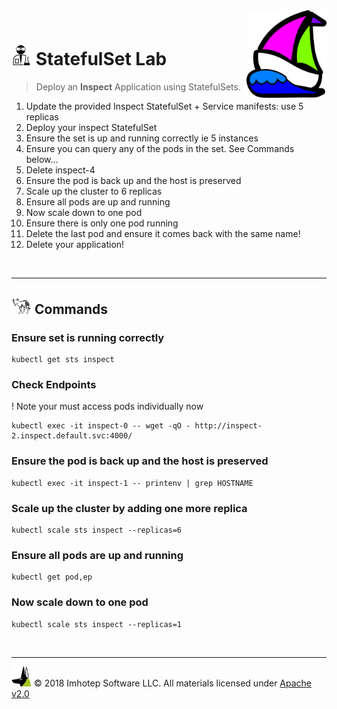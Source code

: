 <img src="../assets/k8sland.png" align="right" width="128" height="auto"/>

<br/>

# <img src="../assets/lab.png" width="32" height="auto"/> StatefulSet Lab

> Deploy an **Inspect** Application using StatefulSets.

1. Update the provided Inspect StatefulSet + Service manifests: use 5 replicas
1. Deploy your inspect StatefulSet
1. Ensure the set is up and running correctly ie 5 instances
1. Ensure you can query any of the pods in the set. See Commands below...
2. Delete inspect-4
3. Ensure the pod is back up and the host is preserved
4. Scale up the cluster to 6 replicas
5. Ensure all pods are up and running
6. Now scale down to one pod
7. Ensure there is only one pod running
8. Delete the last pod and ensure it comes back with the same name!
9. Delete your application!


<br/>

---
## <img src="../assets/fox.png" width="32" height="auto"/> Commands

### Ensure set is running correctly

```shell
kubectl get sts inspect
```

### Check Endpoints

! Note your must access pods individually now

```shell
kubectl exec -it inspect-0 -- wget -qO - http://inspect-2.inspect.default.svc:4000/
```

### Ensure the pod is back up and the host is preserved

```shell
kubectl exec -it inspect-1 -- printenv | grep HOSTNAME
```

### Scale up the cluster by adding one more replica

```shell
kubectl scale sts inspect --replicas=6
```

### Ensure all pods are up and running

```shell
kubectl get pod,ep
```

### Now scale down to one pod

```shell
kubectl scale sts inspect --replicas=1
```

<br/>

---
<img src="../assets/imhotep_logo.png" width="32" height="auto"/> © 2018 Imhotep Software LLC.
All materials licensed under [Apache v2.0](http://www.apache.org/licenses/LICENSE-2.0)
